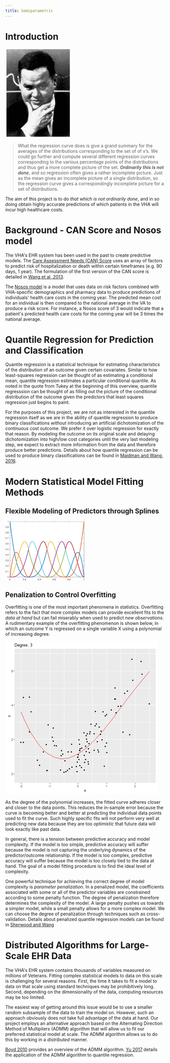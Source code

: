 ```yaml
---
title: Semiparametric
---
```


# Introduction


![John Tukey](./images/john-tukey.png)

>What the regression curve does is give a grand summary for the
averages of the distributions corresponding to the set of of x’s.
We could go further and compute several different regression
curves corresponding to the various percentage points of the
distributions and thus get a more complete picture of the set.
***Ordinarily this is not done***, and so regression often gives a rather
incomplete picture. Just as the mean gives an incomplete picture
of a single distribution, so the regression curve gives a
correspondingly incomplete picture for a set of distributions.

The aim of this project is to do *that which is not ordinarily done*, and in so doing obtain highly accurate predictions of which patients in the VHA will incur high healthcare costs. 


# Background - CAN Score and Nosos model

The VHA's EHR system has been used in the past to create predictive models. The [Care Assessment Needs (CAN) Score](https://www.va.gov/HEALTHCAREEXCELLENCE/about/organization/examples/care-assessment-needs.asp) uses an array of factors to predict risk of hospitalization or death within certain timeframes (e.g. 90 days, 1 year). The formulation of the first version of the CAN score is detailed in [Wang et al, 2013](https://github.ec.va.gov/ECSO/semiparametric/blob/master/references/wang2013.pdf).

The [Nosos model](https://www.herc.research.va.gov/include/page.asp?id=risk-adjustment) is a model that uses data on risk factors combined with VHA-specific demographics and pharmacy data to produce predictions of individuals' health care costs in the coming year. The predicted mean cost for an individual is then compared to the national average in the VA to produce a risk score. For instance, a Nosos score of 3 would indicate that a patient's predicted health care costs for the coming year will be 3 times the national average. 

# Quantile Regression for Prediction and Classification

Quantile regression is a statistical technique for estimating characteristics of the distribution of an outcome given certain covariates. Similar to how least-squares regression can be thought of as estimating a conditional mean, quantile regression estimates a particular conditional quantile. As noted in the quote from Tukey at the beginning of this overview, quantile regresssion can be thought of as filling out the picture of the conditional distribution of the outcome given the predictors that least squares regression just begins to paint.

For the purposes of this project, we are not as interested in the quantile regression itself as we are in the ability of quantile regression to produce binary classifications *without* introducing an artificial dichotomization of the continuous cost outcome. We prefer it over logistic regression for exactly that reason. By modeling the outcome on its original scale and delaying dichotomization into high/low cost categories until the very last modeling step, we expect to extract more information from the data and therefore produce better predictions. Details about how quantile regression can be used to produce binary classifications can be found in [Maidman and Wang, 2016](https://github.ec.va.gov/ECSO/semiparametric/blob/master/references/Maidman_Wang_2016.pdf).

# Modern Statistical Model Fitting Methods

## Flexible Modeling of Predictors through Splines


<img src="./images/bspline.png" width="250">


## Penalization to Control Overfitting
Overfitting is one of the most important phenomena in statistics. Overfitting refers to the fact that more complex models can provide excellent fits to the *data at hand* but can fail miserably when used to predict *new observations*. A rudimentary example of the overfitting phenomenon is shown below, in which an outcome Y is regressed on a single variable X using a polynomial of increasing degree.


![overfitting](./images/overfitting.gif)

As the degree of the polynomial increases, the fitted curve adheres closer and closer to the data points. This reduces the in-sample error because the curve is becoming better and better at predicting the individual data points used to fit the curve. Such highly specific fits will not perform very well at predicting new data because they are too *optimistic* that future data will look exactly like past data.

In general, there is a tension between predictive accuracy and model complexity. If the model is too simple, predictive accuracy will suffer because the model is not capturing the underlying dynamics of the predictor/outcome relationship. If the model is too complex, predictive accuracy will suffer because the model is too closely tied to the data at hand. The goal of a model fitting procedure is to find the ideal level of complexity.

One powerful technique for achieving the correct degree of model complexity is *parameter penalization*. In a penalized model, the coefficients associated with some or all of the predictor variables are constrained according to some penalty function. The degree of penalization therefore determines the complexity of the model. A large penalty pushes us towards a simpler model, while a small penalty allows for a more complex model. We can choose the degree of penalization through techniques such as cross-validation. Details about penalized quantile regression models can be found in [Sherwood and Wang](https://github.ec.va.gov/ECSO/semiparametric/blob/master/references/Sherwood_Wang_2016.pdf)

# Distributed Algorithms for Large-Scale EHR Data

 The VHA's EHR system contains thousands of variables measured on millions of Veterans. Fitting complex statistical models to data on this scale is challenging for several reasons. First, the time it takes to fit a model to data on that scale using standard techniques may be prohibitively long. Second, depending on the dimensionality of the data, computing resources may be too limited. 

The easiest way of getting around this issue would be to use a smaller random subsample of the data to train the model on. However, such an approach obviously does not take full advantage of the data at hand. Our project employs an alternative approach based on the Alternating Direction Method of Multipliers (ADMM) algorithm that will allow us to fit our preferred statistical model at scale. The ADMM algorithm allows us to do this by working in a *distributed* manner.

[Boyd 2010](https://github.ec.va.gov/ECSO/semiparametric/blob/master/references/Boyd_2010.pdf) provides an overview of the ADMM algorithm. [Yu 2017](https://github.ec.va.gov/ECSO/semiparametric/blob/master/references/Yu_2017.pdf) details the application of the ADMM algorithm to quantile regression.
